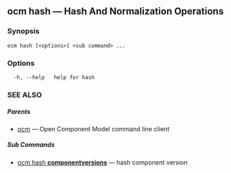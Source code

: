 ## ocm hash &mdash; Hash And Normalization Operations

### Synopsis

```
ocm hash [<options>] <sub command> ...
```

### Options

```
  -h, --help   help for hash
```

### SEE ALSO

##### Parents

* [ocm](ocm.md)	 &mdash; Open Component Model command line client


##### Sub Commands

* [ocm hash <b>componentversions</b>](ocm_hash_componentversions.md)	 &mdash; hash component version

